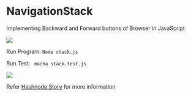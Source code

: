 # NavigationStack
Implementing Backward and Forward buttons of Browser in JavaScript

<img src="https://user-images.githubusercontent.com/6559664/56202478-c59c6a00-6060-11e9-90b5-708c3bfb1934.PNG"/>

Run Program: ```Node stack.js```


Run Test: ``` mocha stack.test.js```

<img src="https://user-images.githubusercontent.com/6559664/56202483-c7fec400-6060-11e9-9b9a-a1c2d11249cc.PNG"/>


Refer <a href="https://hashnode.com/post/implementing-backward-and-forward-buttons-of-browser-in-javascript-cjujn789z001cnrs1yyc2q06w">Hashnode Story</a> for more information
